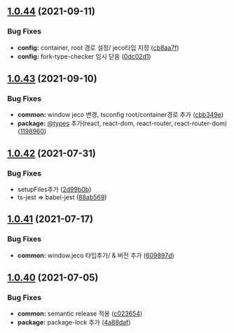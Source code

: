 ## [1.0.44](https://github.com/julong1988/jeco/compare/v1.0.43...v1.0.44) (2021-09-11)


### Bug Fixes

* **config:** container, root 경로 설정/ jeco타입 지정 ([cb8aa7f](https://github.com/julong1988/jeco/commit/cb8aa7f735cd1f71937f1d6c1ff057c333f7a313))
* **config:** fork-type-checker 임시 닫음 ([0dc02d1](https://github.com/julong1988/jeco/commit/0dc02d12eb5928c86b20d2eb479f6e0d1b72d61f))

## [1.0.43](https://github.com/julong1988/jeco/compare/v1.0.42...v1.0.43) (2021-09-10)


### Bug Fixes

* **common:** window jeco 변경, tsconfig root/container경로 추가 ([cbb349e](https://github.com/julong1988/jeco/commit/cbb349e7b78c08901748e1fbf6c5eb95f2614c81))
* **package:** [@types](https://github.com/types) 추가(react, react-dom, react-router, react-router-dom) ([1198960](https://github.com/julong1988/jeco/commit/1198960332e52e77287b4f4c599e86ce3c92f70e))

## [1.0.42](https://github.com/julong1988/jeco/compare/v1.0.41...v1.0.42) (2021-07-31)


### Bug Fixes

* setupFiles추가 ([2d99b0b](https://github.com/julong1988/jeco/commit/2d99b0bb6bacd81b5f97ad03767bdeaa74cb56e0))
* ts-jest => babel-jest ([88ab569](https://github.com/julong1988/jeco/commit/88ab56931ae3d187f4666479a5c54fb9dc6b1819))

## [1.0.41](https://github.com/julong1988/jeco/compare/v1.0.40...v1.0.41) (2021-07-17)


### Bug Fixes

* **common:** window.jeco 타입추가/ & 버전 추가 ([609897d](https://github.com/julong1988/jeco/commit/609897d197ce0ccb107da19ce21230c7bfe2d81f))

## [1.0.40](https://github.com/julong1988/jeco/compare/v1.0.39...v1.0.40) (2021-07-05)


### Bug Fixes

* **common:** semantic release 적용 ([c023654](https://github.com/julong1988/jeco/commit/c02365422e5f6f07e2777adb5b1a88e720746b67))
* **package:** package-lock 추가 ([4a88daf](https://github.com/julong1988/jeco/commit/4a88daf7e8601b6313fd71dac7bc9fe71f2b5b83))

